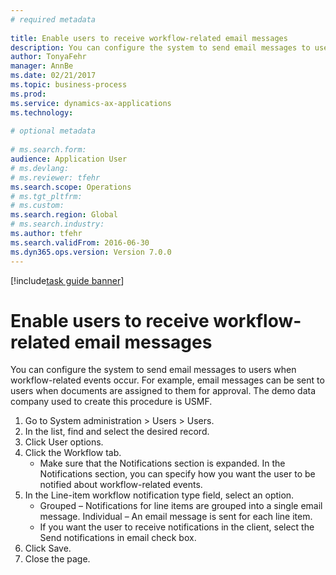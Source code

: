 ```yaml
--- 
# required metadata 
 
title: Enable users to receive workflow-related email messages
description: You can configure the system to send email messages to users when workflow-related events occur. 
author: TonyaFehr 
manager: AnnBe 
ms.date: 02/21/2017
ms.topic: business-process 
ms.prod:  
ms.service: dynamics-ax-applications 
ms.technology:  
 
# optional metadata 
 
# ms.search.form:   
audience: Application User 
# ms.devlang:  
# ms.reviewer: tfehr 
ms.search.scope: Operations 
# ms.tgt_pltfrm:  
# ms.custom:  
ms.search.region: Global
# ms.search.industry: 
ms.author: tfehr 
ms.search.validFrom: 2016-06-30 
ms.dyn365.ops.version: Version 7.0.0 
---
```


[!include[task guide banner](../../includes/task-guide-banner.md)]

# Enable users to receive workflow-related email messages

You can configure the system to send email messages to users when workflow-related events occur. For example, email messages can be sent to users when documents are assigned to them for approval. The demo data company used to create this procedure is USMF.

1. Go to System administration > Users > Users.
2. In the list, find and select the desired record.
3. Click User options.
4. Click the Workflow tab.
    * Make sure that the Notifications section is expanded.     In the Notifications section, you can specify how you want the user to be notified about workflow-related events.  
5. In the Line-item workflow notification type field, select an option.
    * Grouped – Notifications for line items are grouped into a single email message.    Individual – An email message is sent for each line item.  
    * If you want the user to receive notifications in the client, select the Send notifications in email check box.  
6. Click Save.
7. Close the page.

